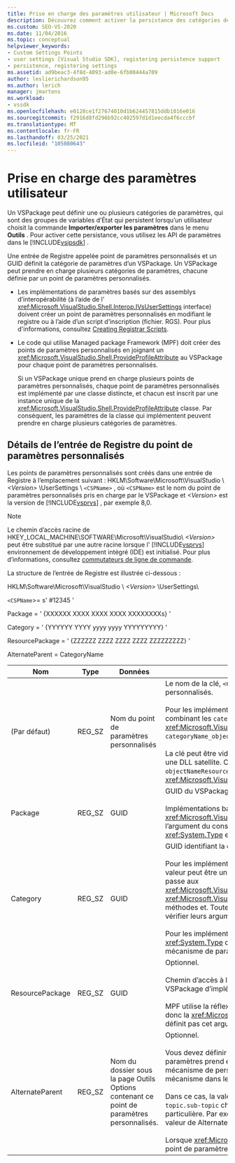 ```yaml
---
title: Prise en charge des paramètres utilisateur | Microsoft Docs
description: Découvrez comment activer la persistance des catégories de paramètres à l’aide des API de paramètres dans le kit de développement logiciel (SDK) Visual Studio.
ms.custom: SEO-VS-2020
ms.date: 11/04/2016
ms.topic: conceptual
helpviewer_keywords:
- Custom Settings Points
- user settings [Visual Studio SDK], registering persistence support
- persistence, registering settings
ms.assetid: ad9beac3-4f8d-4093-ad0e-6fb00444a709
author: leslierichardson95
ms.author: lerich
manager: jmartens
ms.workload:
- vssdk
ms.openlocfilehash: e0128ce1f27674010d1b624457815ddb1016e016
ms.sourcegitcommit: f2916d8fd296b92cc402597d1d1eecda4f6cccbf
ms.translationtype: MT
ms.contentlocale: fr-FR
ms.lasthandoff: 03/25/2021
ms.locfileid: "105080643"
---
```

# <a name="support-for-user-settings"></a>Prise en charge des paramètres utilisateur
Un VSPackage peut définir une ou plusieurs catégories de paramètres, qui sont des groupes de variables d’État qui persistent lorsqu’un utilisateur choisit la commande **Importer/exporter les paramètres** dans le menu **Outils** . Pour activer cette persistance, vous utilisez les API de paramètres dans le [!INCLUDE[vsipsdk](../../extensibility/includes/vsipsdk_md.md)] .

 Une entrée de Registre appelée point de paramètres personnalisés et un GUID définit la catégorie de paramètres d’un VSPackage. Un VSPackage peut prendre en charge plusieurs catégories de paramètres, chacune définie par un point de paramètres personnalisés.

- Les implémentations de paramètres basés sur des assemblys d’interopérabilité (à l’aide de l' <xref:Microsoft.VisualStudio.Shell.Interop.IVsUserSettings> interface) doivent créer un point de paramètres personnalisés en modifiant le registre ou à l’aide d’un script d’inscription (fichier. RGS). Pour plus d'informations, consultez [Creating Registrar Scripts](/cpp/atl/creating-registrar-scripts).

- Le code qui utilise Managed package Framework (MPF) doit créer des points de paramètres personnalisés en joignant un <xref:Microsoft.VisualStudio.Shell.ProvideProfileAttribute> au VSPackage pour chaque point de paramètres personnalisés.

     Si un VSPackage unique prend en charge plusieurs points de paramètres personnalisés, chaque point de paramètres personnalisés est implémenté par une classe distincte, et chacun est inscrit par une instance unique de la <xref:Microsoft.VisualStudio.Shell.ProvideProfileAttribute> classe. Par conséquent, les paramètres de la classe qui implémentent peuvent prendre en charge plusieurs catégories de paramètres.

## <a name="custom-settings-point-registry-entry-details"></a>Détails de l’entrée de Registre du point de paramètres personnalisés
 Les points de paramètres personnalisés sont créés dans une entrée de Registre à l’emplacement suivant : HKLM\Software\Microsoft\VisualStudio \\ *\<Version>* \UserSettings \\ `<CSPName>` , où `<CSPName>` est le nom du point de paramètres personnalisés pris en charge par le VSPackage et *\<Version>* est la version de [!INCLUDE[vsprvs](../../code-quality/includes/vsprvs_md.md)] , par exemple 8,0.

> [!NOTE]
> Le chemin d’accès racine de HKEY_LOCAL_MACHINE\SOFTWARE\Microsoft\VisualStudio\\ *\<Version>* peut être substitué par une autre racine lorsque l' [!INCLUDE[vsprvs](../../code-quality/includes/vsprvs_md.md)] environnement de développement intégré (IDE) est initialisé. Pour plus d’informations, consultez [commutateurs de ligne de commande](../../extensibility/command-line-switches-visual-studio-sdk.md).

 La structure de l’entrée de Registre est illustrée ci-dessous :

 HKLM\Software\Microsoft\VisualStudio \\ *\<Version>* \UserSettings\

 `<CSPName`>= s' #12345 '

 Package = ' {XXXXXX XXXX XXXX XXXX XXXXXXXXs} '

 Category = ' {YYYYYY YYYY yyyy yyyy YYYYYYYYY} '

 ResourcePackage = ' {ZZZZZZ ZZZZ ZZZZ ZZZZ ZZZZZZZZZ} '

 AlternateParent = CategoryName

| Nom | Type | Données | Description |
|-----------------|--------| - | - |
| (Par défaut) | REG_SZ | Nom du point de paramètres personnalisés | Le nom de la clé, `<CSPName`>, est le nom non localisé du point de paramètres personnalisés.<br /><br /> Pour les implémentations basées sur MPF, le nom de la clé est obtenu en combinant les `categoryName` `objectName` arguments et du <xref:Microsoft.VisualStudio.Shell.ProvideProfileAttribute> constructeur dans `categoryName_objectName` .<br /><br /> La clé peut être vide ou contenir l’ID de référence à la chaîne localisée dans une DLL satellite. Cette valeur est obtenue à partir de l' `objectNameResourceID` argument du <xref:Microsoft.VisualStudio.Shell.ProvideProfileAttribute> constructeur. |
| Package | REG_SZ | GUID | GUID du VSPackage qui implémente le point de paramètres personnalisés.<br /><br /> Implémentations basées sur MPF à l’aide de la <xref:Microsoft.VisualStudio.Shell.ProvideProfileAttribute> classe, utilisez l’argument du constructeur `objectType` contenant les VSPackage <xref:System.Type> et la réflexion pour obtenir cette valeur. |
| Category | REG_SZ | GUID | GUID identifiant la catégorie de paramètres.<br /><br /> Pour les implémentations basées sur des assemblys d’interopérabilité, cette valeur peut être un GUID choisi arbitrairement, que l' [!INCLUDE[vsprvs](../../code-quality/includes/vsprvs_md.md)] IDE passe aux <xref:Microsoft.VisualStudio.Shell.Interop.IVsUserSettings.ExportSettings%2A> <xref:Microsoft.VisualStudio.Shell.Interop.IVsUserSettings.ImportSettings%2A> méthodes et. Toutes les implémentations de ces deux méthodes doivent vérifier leurs arguments GUID.<br /><br /> Pour les implémentations basées sur MPF, ce GUID est obtenu par le <xref:System.Type> de la classe qui implémente le [!INCLUDE[vsprvs](../../code-quality/includes/vsprvs_md.md)] mécanisme de paramètres. |
| ResourcePackage | REG_SZ | GUID | Optionnel.<br /><br /> Chemin d’accès à la DLL satellite contenant des chaînes localisées si le VSPackage d’implémentation ne les fournit pas.<br /><br /> MPF utilise la réflexion pour obtenir le VSPackage de ressources correct, donc la <xref:Microsoft.VisualStudio.Shell.ProvideProfileAttribute> classe ne définit pas cet argument. |
| AlternateParent | REG_SZ | Nom du dossier sous la page Outils Options contenant ce point de paramètres personnalisés. | Optionnel.<br /><br /> Vous devez définir cette valeur uniquement si une implémentation de paramètres prend en charge les pages d' **Options des outils** qui utilisent le mécanisme de persistance dans le [!INCLUDE[vsipsdk](../../extensibility/includes/vsipsdk_md.md)] plutôt que le mécanisme dans le modèle Automation pour enregistrer l’État.<br /><br /> Dans ce cas, la valeur de la clé AlternateParent est la `topic` section de la `topic.sub-topic` chaîne utilisée pour identifier la page **OutilsOptions** particulière. Par exemple, pour la page **OutilsOptions** , `"TextEditor.Basic"` la valeur de AlternateParent serait `"TextEditor"` .<br /><br /> Lorsque <xref:Microsoft.VisualStudio.Shell.ProvideProfileAttribute> génère le point de paramètres personnalisés, il est identique au nom de la catégorie. |

